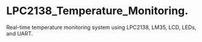# LPC2138_Temperature_Monitoring.
Real-time temperature monitoring system using LPC2138, LM35, LCD, LEDs, and UART.
